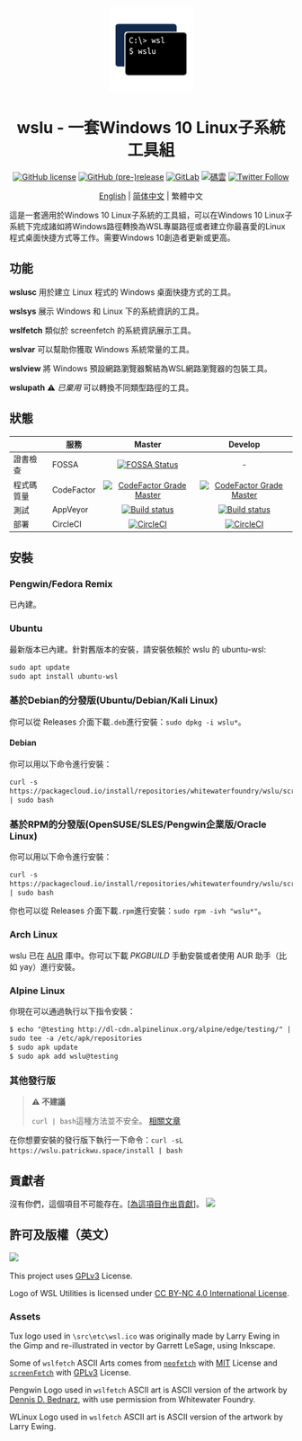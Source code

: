 <div align="center">

<img width="150" height="150" src="extras/icon.png">

# wslu - 一套Windows 10 Linux子系統工具組

[![GitHub license](https://img.shields.io/github/license/wslutilities/wslu?style=flat-square&label=許可協議&color=blue&logo=github)](https://github.com/wslutilities/wslu/blob/master/LICENSE)
[![GitHub (pre-)release](https://img.shields.io/github/v/release/wslutilities/wslu?include_prereleases&label=版本&logo=github&style=flat-square)](https://github.com/wslutilities/wslu)
[![GitLab](https://img.shields.io/static/v1?label=gitlab&logo=gitlab&color=E24329&message=已映象&style=flat-square)](https://gitlab.com/callmepk/wslu)
[![碼雲](https://img.shields.io/static/v1?label=碼雲&color=C71D23&message=已映象&style=flat-square)](https://gitee.com/mirrors/wslu)
[![Twitter Follow](https://img.shields.io/twitter/follow/wslutilities?style=flat-square&logo=twitter&color=1DA1F2&label=跟隨)
](https://twitter.com/wslutilities)

[English](README.md) | [简体中文](README.hans.md) | 繁體中文

</div>

這是一套適用於Windows 10 Linux子系統的工具組，可以在Windows 10 Linux子系統下完成諸如將Windows路徑轉換為WSL專屬路徑或者建立你最喜愛的Linux程式桌面快捷方式等工作。需要Windows 10創造者更新或更高。

## 功能

**wslusc**
用於建立 Linux 程式的 Windows 桌面快捷方式的工具。

**wslsys**
展示 Windows 和 Linux 下的系統資訊的工具。

**wslfetch**
類似於 screenfetch 的系統資訊展示工具。

**wslvar**
可以幫助你獲取 Windows 系統常量的工具。

**wslview**
將 Windows 預設網路瀏覽器繫結為WSL網路瀏覽器的包裝工具。

**wslupath** ⚠ *已棄用*
可以轉換不同類型路徑的工具。

## 狀態

| | 服務 | Master | Develop |
| ------ | ------ |:------:|:-------:|
| 證書檢查 | FOSSA | [![FOSSA Status](https://app.fossa.com/api/projects/git%2Bgithub.com%2Fpatrick330602%2Fwslu.svg?type=shield)](https://app.fossa.com/projects/git%2Bgithub.com%2Fpatrick330602%2Fwslu%2develop?ref=badge_shield) | - |
| 程式碼質量 | CodeFactor | [![CodeFactor Grade Master](https://img.shields.io/codefactor/grade/github/wslutilities/wslu/master)](https://www.codefactor.io/repository/github/wslutilities/wslu/overview/master) | [![CodeFactor Grade Master](https://img.shields.io/codefactor/grade/github/wslutilities/wslu/develop)](https://www.codefactor.io/repository/github/wslutilities/wslu/overview/develop) |
| 測試 | AppVeyor | [![Build status](https://ci.appveyor.com/api/projects/status/gcttf7igb0s40xak/branch/master?svg=true)](https://ci.appveyor.com/project/patrick330602/wslu/branch/master) | [![Build status](https://ci.appveyor.com/api/projects/status/gcttf7igb0s40xak/branch/develop?svg=true)](https://ci.appveyor.com/project/patrick330602/wslu/branch/master) |
| 部署 | CircleCI | [![CircleCI](https://img.shields.io/circleci/build/gh/wslutilities/wslu/master)](https://circleci.com/gh/wslutilities/wslu/tree/master) | [![CircleCI](https://img.shields.io/circleci/build/gh/wslutilities/wslu/develop)](https://circleci.com/gh/wslutilities/wslu/tree/develop) |


## 安裝

### Pengwin/Fedora Remix

已內建。

### Ubuntu

最新版本已內建。針對舊版本的安裝，請安裝依賴於 wslu 的 ubuntu-wsl:

```
sudo apt update
sudo apt install ubuntu-wsl
```

### 基於Debian的分發版(Ubuntu/Debian/Kali Linux)

你可以從 Releases 介面下載`.deb`進行安裝：`sudo dpkg -i wslu*`。

#### Debian

你可以用以下命令進行安裝：

```
curl -s https://packagecloud.io/install/repositories/whitewaterfoundry/wslu/script.deb.sh | sudo bash
```

### 基於RPM的分發版(OpenSUSE/SLES/Pengwin企業版/Oracle Linux)

你可以用以下命令進行安裝：

```
curl -s https://packagecloud.io/install/repositories/whitewaterfoundry/wslu/script.rpm.sh | sudo bash
```

你也可以從 Releases 介面下載`.rpm`進行安裝：`sudo rpm -ivh "wslu*"`。

### Arch Linux

wslu 已在 [AUR](https://aur.archlinux.org/packages/wslu/) 庫中。你可以下載 *PKGBUILD* 手動安裝或者使用 AUR 助手（比如 yay）進行安裝。

### Alpine Linux

你現在可以通過執行以下指令安裝：
```
$ echo "@testing http://dl-cdn.alpinelinux.org/alpine/edge/testing/" | sudo tee -a /etc/apk/repositories
$ sudo apk update
$ sudo apk add wslu@testing
```

### 其他發行版

> **⚠ 不建議**
> 
> `curl | bash`這種方法並不安全。 [相關文章](https://sandstorm.io/news/2015-09-24-is-curl-bash-insecure-pgp-verified-install)

在你想要安裝的發行版下執行一下命令：`curl -sL https://wslu.patrickwu.space/install | bash`

## 貢獻者

沒有你們，這個項目不可能存在。[[為這項目作出貢獻](CONTRIBUTING.md)]。
<img src="https://opencollective.com/wslu/contributors.svg?width=890&button=false" />

## 許可及版權（英文）

<img width="150" src="https://www.gnu.org/graphics/gplv3-with-text-136x68.png">

This project uses [GPLv3](LICENSE) License.

Logo of WSL Utilities is licensed under [CC BY-NC 4.0 International License](http://creativecommons.org/licenses/by-nc/4.0/).

### Assets

Tux logo used in `\src\etc\wsl.ico` was originally made by Larry Ewing in the Gimp and re-illustrated in vector by Garrett LeSage, using Inkscape.

Some of `wslfetch` ASCII Arts comes from [`neofetch`](https://github.com/dylanaraps/neofetch/) with [MIT](https://github.com/dylanaraps/neofetch/blob/master/LICENSE.md) License and [`screenFetch`](https://github.com/KittyKatt/screenFetch/) with [GPLv3](https://github.com/KittyKatt/screenFetch/blob/master/COPYING) License.

Pengwin Logo used in `wslfetch` ASCII art is ASCII version of the artwork by [Dennis D. Bednarz](https://twitter.com/DennisBednarz), with use permission from Whitewater Foundry.


WLinux Logo used in `wslfetch` ASCII art is ASCII version of the artwork by Larry Ewing.